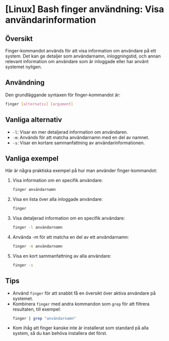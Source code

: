 # [Linux] Bash finger användning: Visa användarinformation

## Översikt
Finger-kommandot används för att visa information om användare på ett system. Det kan ge detaljer som användarnamn, inloggningstid, och annan relevant information om användare som är inloggade eller har använt systemet nyligen.

## Användning
Den grundläggande syntaxen för finger-kommandot är:

```bash
finger [alternativ] [argument]
```

## Vanliga alternativ
- `-l`: Visar en mer detaljerad information om användaren.
- `-m`: Används för att matcha användarnamn med en del av namnet.
- `-s`: Visar en kortare sammanfattning av användarinformationen.

## Vanliga exempel
Här är några praktiska exempel på hur man använder finger-kommandot:

1. Visa information om en specifik användare:
   ```bash
   finger användarnamn
   ```

2. Visa en lista över alla inloggade användare:
   ```bash
   finger
   ```

3. Visa detaljerad information om en specifik användare:
   ```bash
   finger -l användarnamn
   ```

4. Använda -m för att matcha en del av ett användarnamn:
   ```bash
   finger -m användarnamn
   ```

5. Visa en kort sammanfattning av alla användare:
   ```bash
   finger -s
   ```

## Tips
- Använd `finger` för att snabbt få en översikt över aktiva användare på systemet.
- Kombinera `finger` med andra kommandon som `grep` för att filtrera resultaten, till exempel:
  ```bash
  finger | grep "användarnamn"
  ```
- Kom ihåg att finger kanske inte är installerat som standard på alla system, så du kan behöva installera det först.